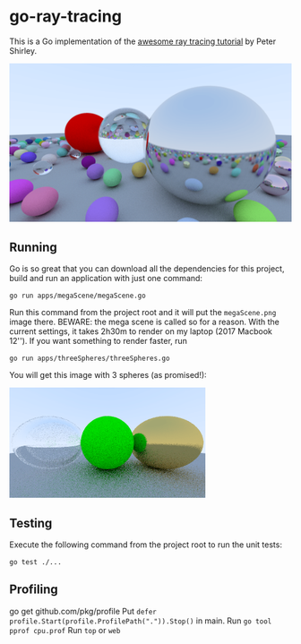 # go-ray-tracing

This is a Go implementation of the [awesome ray tracing tutorial](http://in1weekend.blogspot.com/2016/01/ray-tracing-in-one-weekend.html) by Peter Shirley.

<img src="https://raw.githubusercontent.com/Shamanskiy/go-ray-tracing/media/images/megaScene1280x720.png" width="700">

## Running

Go is so great that you can download all the dependencies for this project, build and run an application with just one command:

```
go run apps/megaScene/megaScene.go
```

Run this command from the project root and it will put the `megaScene.png` image there.
BEWARE: the mega scene is called so for a reason. With the current settings, it takes 2h30m to render on my laptop (2017 Macbook 12'').
If you want something to render faster, run

```
go run apps/threeSpheres/threeSpheres.go
```

You will get this image with 3 spheres (as promised!):

<img src="https://raw.githubusercontent.com/Shamanskiy/go-ray-tracing/media/images/threeSpheres640x360.png" width="350">

## Testing

Execute the following command from the project root to run the unit tests:

```
go test ./...
```

## Profiling

go get github.com/pkg/profile
Put `defer profile.Start(profile.ProfilePath(".")).Stop()` in main.
Run `go tool pprof cpu.prof`
Run `top` or `web`
